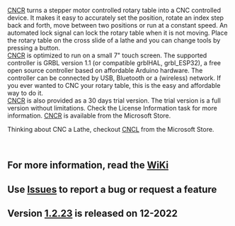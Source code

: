 [CNCR](https://www.microsoft.com/store/apps/9N7HPG47XK0G) turns a stepper motor controlled rotary table into a CNC controlled device. It makes it easy to accurately set the position, rotate an index step back and forth, move between two positions or run at a constant speed. An automated lock signal can lock the rotary table when it is not moving. Place the rotary table on the cross slide of a lathe and you can change tools by pressing a button.  
[CNCR](https://www.microsoft.com/store/apps/9N7HPG47XK0G) is optimized to run on a small 7" touch screen. The supported controller is GRBL version 1.1 (or compatible grblHAL, grbl_ESP32), a free open source controller based on affordable Arduino hardware. The controller can be connected by USB, Bluetooth or a (wireless) network. If you ever wanted to CNC your rotary table, this is the easy and affordable way to do it.  
[CNCR](https://www.microsoft.com/store/apps/9N7HPG47XK0G) is also provided as a 30 days trial version. The trial version is a full version without limitations. Check the License Information task for more information. [CNCR](https://www.microsoft.com/store/apps/9N7HPG47XK0G) is available from the Microsoft Store.  

Thinking about CNC a Lathe, checkout [CNCL](https://www.microsoft.com/store/apps/9P42TB5T697H) from the Microsoft Store.  
<p>&nbsp;</p> 

## For more information, read the [WiKi](https://github.com/MetalWorkerTools/CNCR/wiki)
## Use [**Issues**](https://github.com/MetalWorkerTools/CNCR/issues) to report a bug or request a feature 
## Version [1.2.23](https://github.com/MetalWorkerTools/CNCR/wiki/Version-Information#version-1223-12-2022) is released on 12-2022

